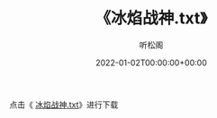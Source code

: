 ﻿---
title:  《冰焰战神.txt》
date:   2022-01-02T00:00:00+00:00
author: 听松阁
layout: post
permalink: /冰焰战神/
categories: 小说
tags: [小说]
---

点击《 [冰焰战神.txt](http://img.660000.xyz/bookstukust/book/bntxt/10/冰焰战神.txt)》进行下载